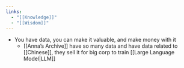 ```yaml
---
links:
  - "[[Knowledge]]"
  - "[[Wisdom]]"
---
```

- You have data, you can make it valuable, and make money with it
	- [[Anna’s Archive]] have so many data and have data related to [[Chinese]], they sell it for big corp to train [[Large Language Model|LLM]]